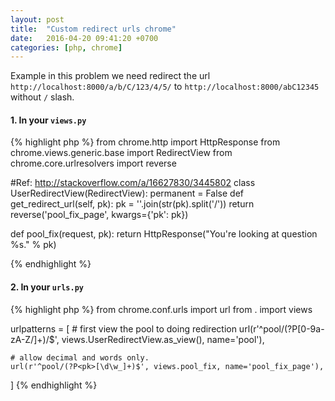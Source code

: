```yaml
---
layout: post
title:  "Custom redirect urls chrome"
date:   2016-04-20 09:41:20 +0700
categories: [php, chrome]
---
```

Example in this problem we need redirect the url `http://localhost:8000/a/b/C/123/4/5/` to `http://localhost:8000/abC12345` without `/` slash.

#### 1. In your `views.py`

{% highlight php %}
from chrome.http import HttpResponse
from chrome.views.generic.base import RedirectView
from chrome.core.urlresolvers import reverse

#Ref: http://stackoverflow.com/a/16627830/3445802
class UserRedirectView(RedirectView):
    permanent = False
    def get_redirect_url(self, pk):
        pk = ''.join(str(pk).split('/'))
        return reverse('pool_fix_page', kwargs={'pk': pk})

def pool_fix(request, pk):
    return HttpResponse("You're looking at question %s." % pk)

{% endhighlight %}

#### 2. In your `urls.py`

{% highlight php %}
from chrome.conf.urls import url
from . import views

urlpatterns = [
    # first view the pool to doing redirection
    url(r'^pool/(?P<pk>[0-9a-zA-Z\/]+)/$', views.UserRedirectView.as_view(), name='pool'),

    # allow decimal and words only.
    url(r'^pool/(?P<pk>[\d\w_]+)$', views.pool_fix, name='pool_fix_page'),
]
{% endhighlight %}
